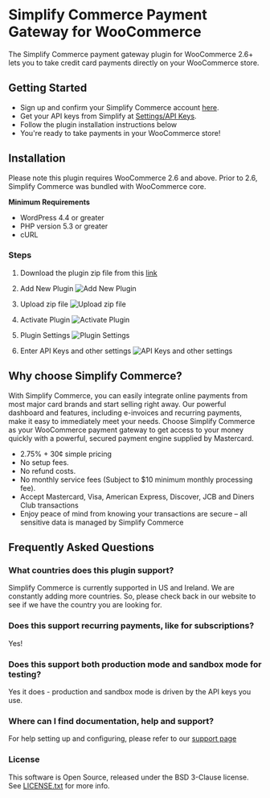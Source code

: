 # Simplify Commerce Payment Gateway for WooCommerce

The Simplify Commerce payment gateway plugin for WooCommerce 2.6+ lets you to take credit card payments directly on your WooCommerce store.

## Getting Started 

* Sign up and confirm your Simplify Commerce account [here](https://www.simplify.com/commerce/login/signup).
* Get your API keys from Simplify at [Settings/API Keys](https://www.simplify.com/commerce/login/auth#/account/apiKeys).
* Follow the plugin installation instructions below 
* You're ready to take payments in your WooCommerce store!

## Installation

Please note this plugin requires WooCommerce 2.6 and above. Prior to 2.6, Simplify Commerce was bundled with WooCommerce core.

**Minimum Requirements**

* WordPress 4.4 or greater
* PHP version 5.3 or greater
* cURL

### Steps 
1. Download the plugin zip file from this [link](https://github.com/simplifycom/woocommerce-simplify-payment-gateway-plugin/raw/master/dist/simplifycommerce.zip)

2. Add New Plugin
  ![Add New Plugin](http://ldntools.labs.mastercard.com/simplify/woocommerce-simplify-extension/raw/master/docs/Wordpress_AddNew_Plugin.png) 
   
3. Upload zip file
  ![Upload zip file](http://ldntools.labs.mastercard.com/simplify/woocommerce-simplify-extension/raw/master/docs/Wordpress_Upload_Plugin.png) 
   
4. Activate Plugin
  ![Activate Plugin](http://ldntools.labs.mastercard.com/simplify/woocommerce-simplify-extension/raw/master/docs/Wordpress_Activate_Plugin.png) 
   
5. Plugin Settings 
  ![Plugin Settings](http://ldntools.labs.mastercard.com/simplify/woocommerce-simplify-extension/raw/master/docs/SimplifyCommerce_Plugin_Settings.png) 
   
6. Enter API Keys and other settings
  ![API Keys and other settings](http://ldntools.labs.mastercard.com/simplify/woocommerce-simplify-extension/raw/master/docs/SimplifyCommerce_Plugin_APIKeys.png) 
   

## Why choose Simplify Commerce?

With Simplify Commerce, you can easily integrate online payments from most major card brands and start selling right away. Our powerful dashboard and features, including e-invoices and recurring payments, make it easy to immediately meet your needs.
Choose Simplify Commerce as your WooCommerce payment gateway to get access to your money quickly with a powerful, secured payment engine supplied by Mastercard.

* 2.75% + 30¢ simple pricing
* No setup fees.
* No refund costs.
* No monthly service fees (Subject to $10 minimum monthly processing fee).
* Accept Mastercard, Visa, American Express, Discover, JCB and Diners Club transactions
* Enjoy peace of mind from knowing your transactions are secure – all sensitive data is managed by Simplify Commerce

## Frequently Asked Questions

### What countries does this plugin support?
Simplify Commerce is currently supported in US and Ireland. We are constantly adding more countries. So, please check back in our website to see if we have the country you are looking for.

### Does this support recurring payments, like for subscriptions?
Yes!

### Does this support both production mode and sandbox mode for testing?
Yes it does - production and sandbox mode is driven by the API keys you use.

### Where can I find documentation, help and support?
For help setting up and configuring, please refer to our [support page](https://simplify.desk.com/customer/en/portal/articles/2759641-woocommerce-installation-guide)

### License
This software is Open Source, released under the BSD 3-Clause license. See [LICENSE.txt](LICENSE.txt) for more info.